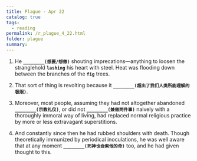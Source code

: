 ```yaml
---
title: Plague - Apr 22
catalog: true
tags: 
  - reading
permalink: /r_plague_4_22.html
folder: plague
summary: 
---
```



1.  He <b data-toggle="tooltip" data-original-title="{{site.data.answers.plag_d_71_a1}}">`________(想要/想做)`</b> shouting imprecations—anything to loosen the stranglehold <b data-toggle="tooltip" data-original-title="{{site.data.glossary.lashing}}">`lashing`</b> his heart with steel. Heat was flooding down between the branches of the <b data-toggle="tooltip" data-original-title="{{site.data.glossary.fig}}">`fig`</b> trees.

2.  That sort of thing is revolting because it <b data-toggle="tooltip" data-original-title="{{site.data.answers.plag_d_71_b1}}">`________(超出了我们人类所能理解的极限)`</b>.

3.  Moreover, most people, assuming they had not altogether abandoned <b data-toggle="tooltip" data-original-title="{{site.data.answers.plag_d_71_c1}}">`________(宗教礼仪)`</b>, or did not <b data-toggle="tooltip" data-original-title="{{site.data.answers.plag_d_71_c2}}">`________(兼做两件事)`</b> naively with a thoroughly immoral way of living, had replaced normal religious practice by more or less extravagant superstitions.

4.  And constantly since then he had rubbed shoulders with death. Though theoretically immunized by periodical inoculations, he was well aware that at any moment <b data-toggle="tooltip" data-original-title="{{site.data.answers.plag_d_71_d1}}">`________(死神也会索他的命)`</b> too, and he had given thought to this.